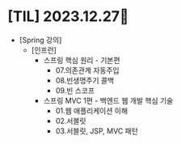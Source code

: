 # [TIL] 2023.12.27📒

* [Spring 강의]
  * [인프런]
    * 스프링 핵심 원리 - 기본편
      * 07.의존관계 자동주입
      * 08.빈생명주기 콜백
      * 09.빈 스코프
    * 스프링 MVC 1편 - 백엔드 웹 개발 핵심 기술
      * 01.웹 애플리케이션 이해
      * 02.서블릿
      * 03.서블릿, JSP, MVC 패턴
